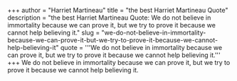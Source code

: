 +++
author = "Harriet Martineau"
title = "the best Harriet Martineau Quote"
description = "the best Harriet Martineau Quote: We do not believe in immortality because we can prove it, but we try to prove it because we cannot help believing it."
slug = "we-do-not-believe-in-immortality-because-we-can-prove-it-but-we-try-to-prove-it-because-we-cannot-help-believing-it"
quote = '''We do not believe in immortality because we can prove it, but we try to prove it because we cannot help believing it.'''
+++
We do not believe in immortality because we can prove it, but we try to prove it because we cannot help believing it.

